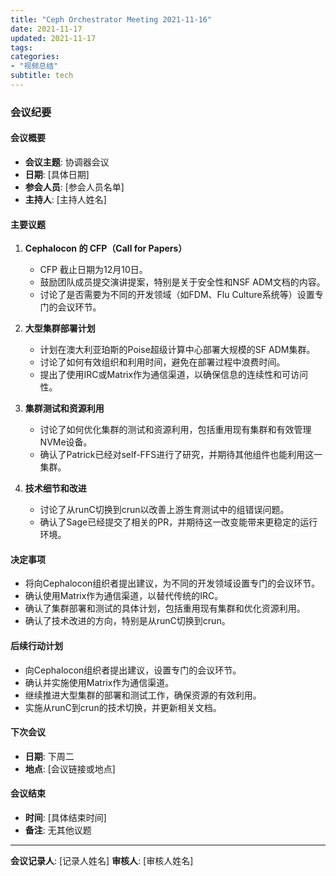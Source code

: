 ```yaml
---
title: "Ceph Orchestrator Meeting 2021-11-16"
date: 2021-11-17
updated: 2021-11-17
tags:
categories:
- "视频总结"
subtitle: tech
---
```



### 会议纪要

#### 会议概要
- **会议主题**: 协调器会议
- **日期**: [具体日期]
- **参会人员**: [参会人员名单]
- **主持人**: [主持人姓名]

#### 主要议题
1. **Cephalocon 的 CFP（Call for Papers）**
   - CFP 截止日期为12月10日。
   - 鼓励团队成员提交演讲提案，特别是关于安全性和NSF ADM文档的内容。
   - 讨论了是否需要为不同的开发领域（如FDM、Flu Culture系统等）设置专门的会议环节。

2. **大型集群部署计划**
   - 计划在澳大利亚珀斯的Poise超级计算中心部署大规模的SF ADM集群。
   - 讨论了如何有效组织和利用时间，避免在部署过程中浪费时间。
   - 提出了使用IRC或Matrix作为通信渠道，以确保信息的连续性和可访问性。

3. **集群测试和资源利用**
   - 讨论了如何优化集群的测试和资源利用，包括重用现有集群和有效管理NVMe设备。
   - 确认了Patrick已经对self-FFS进行了研究，并期待其他组件也能利用这一集群。

4. **技术细节和改进**
   - 讨论了从runC切换到crun以改善上游生育测试中的组错误问题。
   - 确认了Sage已经提交了相关的PR，并期待这一改变能带来更稳定的运行环境。

#### 决定事项
- 将向Cephalocon组织者提出建议，为不同的开发领域设置专门的会议环节。
- 确认使用Matrix作为通信渠道，以替代传统的IRC。
- 确认了集群部署和测试的具体计划，包括重用现有集群和优化资源利用。
- 确认了技术改进的方向，特别是从runC切换到crun。

#### 后续行动计划
- 向Cephalocon组织者提出建议，设置专门的会议环节。
- 确认并实施使用Matrix作为通信渠道。
- 继续推进大型集群的部署和测试工作，确保资源的有效利用。
- 实施从runC到crun的技术切换，并更新相关文档。

#### 下次会议
- **日期**: 下周二
- **地点**: [会议链接或地点]

#### 会议结束
- **时间**: [具体结束时间]
- **备注**: 无其他议题

---

**会议记录人**: [记录人姓名]
**审核人**: [审核人姓名]